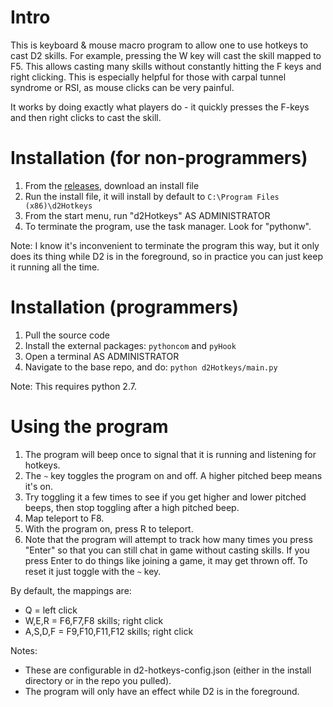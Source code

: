 # Intro

This is keyboard & mouse macro program to allow one to use hotkeys to cast D2 skills. For example, pressing the W key will cast the skill mapped to F5. This allows casting many skills without constantly hitting the F keys and right clicking. This is especially helpful for those with carpal tunnel syndrome or RSI, as mouse clicks can be very painful.

It works by doing exactly what players do - it quickly presses the F-keys and then right clicks to cast the skill.

# Installation (for non-programmers)

1. From the [releases](https://github.com/Decker87/d2-hotkeys/releases), download an install file
1. Run the install file, it will install by default to `C:\Program Files (x86)\d2Hotkeys`
1. From the start menu, run "d2Hotkeys" AS ADMINISTRATOR
1. To terminate the program, use the task manager. Look for "pythonw".

Note: I know it's inconvenient to terminate the program this way, but it only does its thing while D2 is in the foreground, so in practice you can just keep it running all the time.

# Installation (programmers)

1. Pull the source code
1. Install the external packages: `pythoncom` and `pyHook`
1. Open a terminal AS ADMINISTRATOR
1. Navigate to the base repo, and do: `python d2Hotkeys/main.py`

Note: This requires python 2.7.

# Using the program

1. The program will beep once to signal that it is running and listening for hotkeys.
1. The `~` key toggles the program on and off. A higher pitched beep means it's on.
1. Try toggling it a few times to see if you get higher and lower pitched beeps, then stop toggling after a high pitched beep.
1. Map teleport to F8.
1. With the program on, press R to teleport.
1. Note that the program will attempt to track how many times you press "Enter" so that you can still chat in game without casting skills. If you press Enter to do things like joining a game, it may get thrown off. To reset it just toggle with the `~` key.

By default, the mappings are:
- Q = left click
- W,E,R = F6,F7,F8 skills; right click
- A,S,D,F = F9,F10,F11,F12 skills; right click

Notes:
- These are configurable in d2-hotkeys-config.json (either in the install directory or in the repo you pulled).
- The program will only have an effect while D2 is in the foreground.
